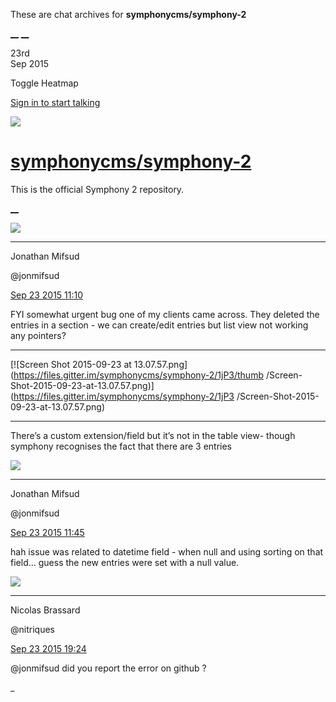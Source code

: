 These are chat archives for **symphonycms/symphony-2**

[__](/symphonycms/symphony-2/archives/2015/09/24)
[__](/symphonycms/symphony-2/archives/2015/09/22)

23rd  
Sep 2015

Toggle Heatmap

[Sign in to start talking](/login?action=login&button=archive-login)

![](https://avatars-02.gitter.im/group/iv/3/57542c45c43b8c601977197e?s=48)

#  [symphonycms/symphony-2](/symphonycms/symphony-2)

This is the official Symphony 2 repository.

[ __ ](/orgs/symphonycms/rooms "More symphonycms rooms" )

![](https://avatars1.githubusercontent.com/u/859775?v=3&s=30)

__ __

Jonathan Mifsud

@jonmifsud

[Sep 23 2015
11:10](https://gitter.im/symphonycms/symphony-2?at=5602888e5c1379fe6459212f ""
)

FYI somewhat urgent bug one of my clients came across. They deleted the
entries in a section - we can create/edit entries but list view not working
any pointers?

__ __

[![Screen Shot 2015-09-23 at
13.07.57.png](https://files.gitter.im/symphonycms/symphony-2/1jP3/thumb
/Screen-
Shot-2015-09-23-at-13.07.57.png)](https://files.gitter.im/symphonycms/symphony-2/1jP3
/Screen-Shot-2015-09-23-at-13.07.57.png)

__ __

There’s a custom extension/field but it’s not in the table view- though
symphony recognises the fact that there are 3 entries

![](https://avatars1.githubusercontent.com/u/859775?v=3&s=30)

__ __

Jonathan Mifsud

@jonmifsud

[Sep 23 2015
11:45](https://gitter.im/symphonycms/symphony-2?at=560290d7c588a0de6edfecf7 ""
)

hah issue was related to datetime field - when null and using sorting on that
field… guess the new entries were set with a null value.

![](https://avatars1.githubusercontent.com/u/771169?v=3&s=30)

__ __

Nicolas Brassard

@nitriques

[Sep 23 2015
19:24](https://gitter.im/symphonycms/symphony-2?at=5602fc57d949403e71572713 ""
)

@jonmifsud did you report the error on github ?

_

